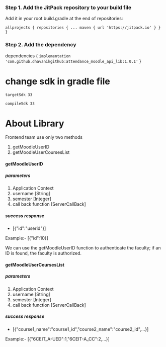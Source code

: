 ### Step 1. Add the JitPack repository to your build file

Add it in your root build.gradle at the end of repositories:

`
allprojects {
		repositories {
			...
			maven { url 'https://jitpack.io' }
		}
}
`

### Step 2. Add the dependency

dependencies {
`implementation 'com.github.dhavanikgithub:attendance_moodle_api_lib:1.0.1'`
}

# change sdk in gradle file

`targetSdk 33`

`compileSdk 33`

# About Library
Frontend team use only two methods
<ol>
  <li>getMoodleUserID</li>
  <li>getMoodleUserCoursesList</li>
</ol>

#### getMoodleUserID
##### parameters
1. Application Context
2. username [String]
3. semester [Integer]
4. call back function [ServerCallBack]

##### success response
- [{"id":"userid"}] 

Example:- [{"id":10}]

We can use the getMoodleUserID function to authenticate the faculty; if an ID is found, the faculty is authorized.

#### getMoodleUserCoursesList
##### parameters
1. Application Context
2. username [String]
3. semester [Integer]
4. call back function [ServerCallBack]

##### success response
- [{"course1_name":"course1_id","course2_name":"course2_id",...}] 

Example:- [{"6CEIT_A-UED":1,"6CEIT-A_CC":2,...}]
